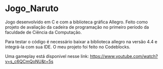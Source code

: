 # Jogo_Naruto
 Jogo desenvolvido em C e com a biblioteca gráfica Allegro. Feito como projeto de avaliação da cadeira de programação no primeiro período da faculdade de Ciência da Computação.

Para testar o código é necessário baixar a biblioteca allegro na versão 4.4 e integrá-la com sua IDE. O meu projeto foi feito no Codeblocks.

Uma gameplay está disponivel nesse link: https://www.youtube.com/watch?v=s_c6QCmQoNU&t=5s

